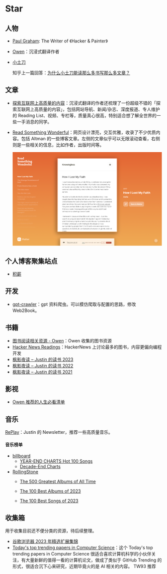 # Star

## 人物

- [Paul Graham](https://www.paulgraham.com/): The Writer of 《Hacker & Painter》

- [Owen](https://www.owenyoung.com)：沉浸式翻译作者

- [小土刀](https://wdxtub.com/)

  知乎上一篇回答：[为什么小土刀能读那么多书写那么多文章？](https://www.zhihu.com/question/47788269)

## 文章

- [探索互联网上高质量的内容](https://immersivetranslate.com/docs/sites/)：沉浸式翻译的作者还梳理了一份超级不错的「探索互联网上高质量的内容」，包括网站导航、新闻/杂志、深度报道、专人维护的 Reading List、视频、专栏等，质量真心很高，特别适合想了解全世界的一些一手消息的同学。

- [Read Something Wonderful](https://readsomethingwonderful.com/)：网页设计漂亮，交互优雅，收录了不少优质内容。包括 Altman 的一些博客文章。左侧的文章似乎可以无限滚动查看，右侧则是一些相关的信息，比如作者，出版时间等。

  ![image-20240118102649135](https://raw.githubusercontent.com/huyixi/Pics/main/uPic/image-20240118102649135.png)


## 个人博客聚集站点

  - [积薪](https://firewood.news)

## 开发

- [gpt-crawler](https://github.com/BuilderIO/gpt-crawler/tree/main)：gpt 资料爬虫。可以模仿爬取与配置的思路，修改 Web2Book。

## 书籍

- [图书阅读相关资源 - Owen](https://www.owenyoung.com/books-guide/#qi-ta-ren-de-shu-ji-tui-jian-zi-yuan)：Owen 收集的图书资源
- [Hacker News Readings](https://hacker-recommended-books.vercel.app/)：HackerNews 上讨论最多的图书，内容更偏向编程开发
- [枫影夜读 – Justin 的读书 2023](https://justinyan.me/post/5845)
- [枫影夜读 – Justin 的读书 2022](https://justinyan.me/post/5361)
- [枫影夜读 – Justin 的读书 2021](https://justinyan.me/post/4824)

## 影视

- [Owen 推荐的人生必看清单](https://wiki.owenyoung.com/tv-shows/#workflows)

## 音乐

[RePlay](https://replay.cafe)：Justin 的 Newsletter，推荐一些高质量音乐。

#### 音乐榜单

- [billboard](https://www.billboard.com)
  - [YEAR-END CHARTS Hot 100 Songs](https://www.billboard.com/charts/year-end/hot-100-songs/)
  - [Decade-End Charts](https://www.billboard.com/charts/decade-end/)
- [RollingStone](https://www.rollingstone.com)
  - [The 500 Greatest Albums of All Time](https://www.rollingstone.com/music/music-lists/best-albums-of-all-time-1062063/arcade-fire-%EF%BB%BFfuneral-1062733/)
  
  - [The 100 Best Albums of 2023](https://www.rollingstone.com/music/music-lists/best-albums-2023-1234879538/)
  - [The 100 Best Songs of 2023](https://www.rollingstone.com/music/music-lists/best-songs-of-2023-1234879541/foo-fighters-under-you-1234897411/)

## 收集箱

用于收集目前还不便分类的资源，待后续整理。

- [谷歌浏览器 2023 年精选扩展集锦](https://chromewebstore.google.com/collection/2023_favorites)
- [Today's top trending papers in Computer Science](https://trendingpapers.com/papers?o=pagerank_growth&pd=Since%20beginning&cc=Cited%20and%20uncited%20papers&c=All%20categories)：这个 Today's top trending papers in Computer Science 很适合喜欢计算机科学的小伙伴关注，有大量新鲜的值得一看的计算机论文，做成了类似于 GitHub Trending 的形式，很适合沉下心来研究，近期毕竟火的是 AI 相关的内容。 TW93 推荐

